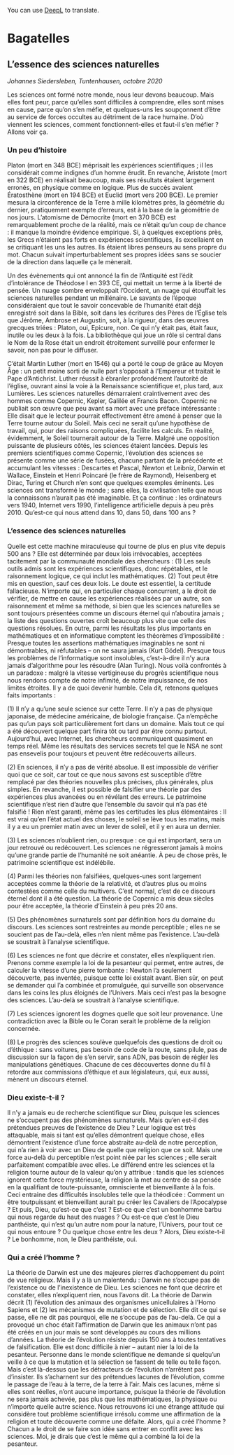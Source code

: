 You can use [DeepL](https://www.deepl.com/translator) to translate. 
# Bagatelles

## L’essence des sciences naturelles

*Johannes Siedersleben, Tuntenhausen, octobre 2020*

Les sciences ont formé notre monde, nous leur devons beaucoup. Mais elles font peur, parce qu’elles
sont difficiles à comprendre, elles sont mises en cause, parce qu’on s’en méfie, et quelques-uns les
soupçonnent d’être au service de forces occultes au détriment de la race humaine. D’où viennent les
sciences, comment fonctionnent-elles et faut-il s’en méfier ? Allons voir ça.

### Un peu d’histoire
Platon (mort en 348 BCE) méprisait les expériences scientifiques ; il les considérait comme indignes
d’un homme érudit. En revanche, Aristote (mort en 322 BCE) en réalisait beaucoup, mais ses résultats étaient 
largement erronés, en physique comme en logique. Plus de succès avaient Ératosthène
(mort en 194 BCE) et Euclid (mort vers 200 BCE). Le premier mesura la circonférence de la Terre à
mille kilomètres près, la géométrie du dernier, pratiquement exempte d’erreurs, est à la base de la
géométrie de nos jours. L’atomisme de Démocrite (mort en 370 BCE) est remarquablement proche
de la réalité, mais ce n’était qu’un coup de chance : il manque la moindre évidence empirique. Si, à
quelques exceptions près, les Grecs n’étaient pas forts en expériences scientifiques, ils excellaient en
se critiquant les uns les autres. Ils étaient libres penseurs au sens propre du mot. 
Chacun suivait imperturbablement ses propres idées sans se soucier de la direction dans laquelle ça le mènerait.

Un des évènements qui ont annoncé la fin de l’Antiquité est l’édit d’intolérance de Théodose I en 393
CE, qui mettait un terme à la liberté de pensée. Un nuage sombre enveloppait l’Occident, un nuage
qui étouffait les sciences naturelles pendant un millénaire. Le savants de l’époque considéraient que
tout le savoir concevable de l’humanité était déjà enregistré soit dans la Bible, soit dans les écritures
des Pères de l’Église tels que Jérôme, Ambrose et Augustin, soit, à la rigueur, dans des œuvres
grecques triées : Platon, oui, Epicure, non. Ce qui n’y était pas, était faux, inutile ou les deux à la fois.
La bibliothèque qui joue un rôle si central dans le Nom de la Rose était un endroit étroitement surveillé 
pour enfermer le savoir, non pas pour le diffuser.

C’était Martin Luther (mort en 1546) qui a porté le coup de grâce au Moyen Âge : un petit moine
sorti de nulle part s’opposait à l’Empereur et traitait le Pape d’Antichrist. Luther réussit à ébranler
profondément l’autorité de l’église, ouvrant ainsi la voie à la Renaissance scientifique et, plus tard,
aux Lumières. Les sciences naturelles démarraient craintivement avec des hommes comme Copernic,
Kepler, Galilée et Francis Bacon. Copernic ne publiait son œuvre que peu avant sa mort avec une préface 
intéressante : Elle disait que le lecteur pourrait effectivement être amené à penser que la Terre
tourne autour du Soleil. Mais ceci ne serait qu’une hypothèse de travail, qui, pour des raisons 
compliquées, facilite les calculs. En réalité, évidemment, le Soleil tournerait autour de la Terre.
Malgré une opposition puissante de plusieurs côtés, les sciences étaient lancées. Depuis les premiers
scientifiques comme Copernic, l’évolution des sciences se présente comme une série de fusées, 
chacune partant de la précédente et accumulant les vitesses : Descartes et Pascal, Newton et Leibniz,
Darwin et Wallace, Einstein et Henri Poincaré (le frère de Raymond), Heisenberg et Dirac, Turing et
Church n’en sont que quelques exemples éminents. Les sciences ont transformé le monde ; sans
elles, la civilisation telle que nous la connaissons n’aurait pas été imaginable. Et ça continue : 
les ordinateurs vers 1940, Internet vers 1990, l’intelligence artificielle depuis à peu près 2010. 
Qu’est-ce qui nous attend dans 10, dans 50, dans 100 ans ?

### L’essence des sciences naturelles
Quelle est cette machine miraculeuse qui tourne de plus en plus vite depuis 500 ans ? 
Elle est déterminée par deux lois irrévocables, acceptées tacitement par la communauté mondiale des chercheurs : 
(1) Les seuls outils admis sont les expériences scientifiques, donc répétables, et le raisonnement logique, 
ce qui inclut les mathématiques. (2) Tout peut être mis en question, sauf ces deux lois.
Le doute est essentiel, la certitude fallacieuse. N’importe qui, en particulier chaque concurrent, a le
droit de vérifier, de mettre en cause les expériences réalisées par un autre, son raisonnement et
même sa méthode, si bien que les sciences naturelles se sont toujours présentées comme un discours 
éternel qui n’aboutira jamais ; la liste des questions ouvertes croît beaucoup plus vite que celle
des questions résolues. En outre, parmi les résultats les plus importants en mathématiques et en 
informatique comptent les théorèmes d’impossibilité : Presque toutes les assertions mathématiques
imaginables ne sont ni démontrables, ni réfutables – on ne saura jamais (Kurt Gödel). Presque tous
les problèmes de l’informatique sont insolubles, c’est-à-dire il n’y aura jamais d’algorithme pour les
résoudre (Alan Turing). Nous voilà confrontés à un paradoxe : malgré la vitesse vertigineuse du progrès 
scientifique nous nous rendons compte de notre infimité, de notre impuissance, de nos limites
étroites. Il y a de quoi devenir humble. Cela dit, retenons quelques faits importants :

(1) Il n’y a qu’une seule science sur cette Terre. Il n’y a pas de physique japonaise, 
de médecine américaine, de biologie française. Ça n’empêche pas qu’un pays soit particulièrement fort dans un
domaine. Mais tout ce qui a été découvert quelque part finira tôt ou tard par être connu partout.
Aujourd’hui, avec Internet, les chercheurs communiquent quasiment en temps réel. Même les
résultats des services secrets tel que le NSA ne sont pas ensevelis pour toujours et peuvent être
redécouverts ailleurs.

(2) En sciences, il n’y a pas de vérité absolue. Il est impossible de vérifier quoi que ce soit, car tout ce
que nous savons est susceptible d’être remplacé par des théories nouvelles plus précises, plus
générales, plus simples. En revanche, il est possible de falsifier une théorie par des expériences
plus avancées ou en révélant des erreurs. Le patrimoine scientifique n’est rien d’autre que l’ensemble du savoir qui n’a pas été falsifié ! Rien n’est garanti, même pas les certitudes les plus élémentaires : Il est vrai qu’en l’état actuel des choses, le soleil se lève tous les matins, mais il y a eu
un premier matin avec un lever de soleil, et il y en aura un dernier.

(3) Les sciences n’oublient rien, ou presque : ce qui est important, sera un jour retrouvé ou redécouvert. 
Les sciences ne régresseront jamais à moins qu’une grande partie de l’humanité ne soit
anéantie. À peu de chose près, le patrimoine scientifique est indélébile.

(4) Parmi les théories non falsifiées, quelques-unes sont largement acceptées comme la théorie de
la relativité, et d’autres plus ou moins contestées comme celle du multivers. C’est normal, c’est
de ce discours éternel dont il a été question. La théorie de Copernic a mis deux siècles pour être
acceptée, la théorie d’Einstein à peu près 20 ans.

(5) Des phénomènes surnaturels sont par définition hors du domaine du discours. Les sciences sont
restreintes au monde perceptible ; elles ne se soucient pas de l’au-delà, elles n’en nient même
pas l’existence. L’au-delà se soustrait à l’analyse scientifique.

(6) Les sciences ne font que décrire et constater, elles n’expliquent rien. Prenons comme exemple la
loi de la pesanteur qui permet, entre autres, de calculer la vitesse d’une pierre tombante : Newton l’a seulement découverte, pas inventée, puisque cette loi existait avant. Bien sûr, on peut se
demander qui l’a combinée et promulguée, qui surveille son observance dans les coins les plus
éloignés de l’Univers. Mais ceci n’est pas la besogne des sciences. L’au-delà se soustrait à l’analyse scientifique.

(7) Les sciences ignorent les dogmes quelle que soit leur provenance. Une contradiction avec la Bible
ou le Coran serait le problème de la religion concernée.

(8) Le progrès des sciences soulève quelquefois des questions de droit ou d’éthique : sans voitures,
pas besoin de code de la route, sans pilule, pas de discussion sur la façon de s’en servir, sans
ADN, pas besoin de régler les manipulations génétiques. Chacune de ces découvertes donne du
fil à retordre aux commissions d’éthique et aux législateurs, qui, eux aussi, mènent un discours
éternel.

### Dieu existe-t-il ?
Il n’y a jamais eu de recherche scientifique sur Dieu, puisque les sciences ne s’occupent 
pas des phénomènes surnaturels. Mais qu’en est-il des prétendues preuves de l’existence de Dieu ? 
Leur logique est très attaquable, mais si tant est qu’elles démontrent quelque chose, 
elles démontrent l’existence d’une force abstraite au-delà de notre perception, qui n’a rien 
à voir avec un Dieu de quelle que religion que ce soit. Mais une force au-delà du perceptible 
n’est point niée par les sciences ; elle serait parfaitement compatible avec elles. 
Le différend entre les sciences et la religion tourne autour de la
valeur qu’on y attribue : tandis que les sciences ignorent cette force mystérieuse, la religion la met au
centre de sa pensée en la qualifiant de toute-puissante, omnisciente et bienveillante à la fois. Ceci
entraine des difficultés insolubles telle que la théodicée : Comment un être toutpuissant et 
bienveillant aurait pu créer les Cavaliers de l’Apocalypse ? Et puis, Dieu, qu’est-ce que c’est ? 
Est-ce que c’est un bonhomme barbu qui nous regarde du haut des nuages ? Ou est-ce que c’est le Dieu panthéiste,
qui n’est qu’un autre nom pour la nature, l’Univers, pour tout ce qui nous entoure ? Ou quelque
chose entre les deux ? Alors, Dieu existe-t-il ? Le bonhomme, non, le Dieu panthéiste, oui.

### Qui a créé l’homme ?
La théorie de Darwin est une des majeures pierres d’achoppement du point de vue religieux. Mais il y
a là un malentendu : Darwin ne s’occupe pas de l’existence ou de l’inexistence de Dieu. Les sciences
ne font que décrire et constater, elles n’expliquent rien, nous l’avons dit. La théorie de Darwin décrit
(1) l’évolution des animaux des organismes unicellulaires à l’Homo Sapiens et (2) les mécanismes de
mutation et de sélection. Elle dit ce qui se passe, elle ne dit pas pourquoi, elle ne s’occupe pas de
l’au-delà. Ce qui a provoqué un choc était l’affirmation de Darwin que les animaux n’ont pas été
créés en un jour mais se sont développés au cours des millions d’années. La théorie de l’évolution
résiste depuis 150 ans à toutes tentatives de falsification. Elle est donc difficile à nier – autant nier la
loi de la pesanteur. Personne dans le monde scientifique ne demande si quelqu’un veille à ce que la
mutation et la sélection se fassent de telle ou telle façon. Mais c’est là-dessus que les détracteurs de
l’évolution n’arrêtent pas d’insister. Ils s’acharnent sur des prétendues lacunes de l’évolution,
comme le passage de l’eau à la terre, de la terre à l’air. Mais ces lacunes, même si elles sont réelles,
n’ont aucune importance, puisque la théorie de l’évolution ne sera jamais achevée, pas plus que les
mathématiques, la physique ou n’importe quelle autre science. Nous retrouvons ici une étrange attitude 
qui considère tout problème scientifique irrésolu comme une affirmation de la religion et toute
découverte comme une défaite. Alors, qui a créé l’homme ? Chacun a le droit de se faire son idée
sans entrer en conflit avec les sciences. Moi, je dirais que c’est le même qui a combiné la loi de la pesanteur.

